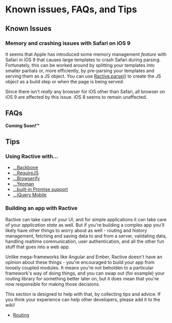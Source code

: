 # Known issues, FAQs, and Tips


## Known Issues

### Memory and crashing issues with Safari on iOS 9

It seems that Apple has introduced some memory management _feature_ with Safari in iOS 9 that causes large templates to crash Safari during parsing. Fortunately, this can be worked around by splitting your templates into smaller partials or, more efficiently, by pre-parsing your templates and serving them as a JS object. You can use [Ractive.parse()](Ractive.parse().md) to create the JS object as a build step or when the page is being served.

Since there isn't _really_ any browser for iOS other than Safari, all browser on iOS 9 are affected by this issue. iOS 8 seems to remain unaffected.

## FAQs

__Coming Soon!™__

## Tips

### Using Ractive with...

* [...Backbone](using-ractive-with-backbone.md)
* [...RequireJS](using-ractive-with-requirejs.md)
* [...Browserify](using-ractive-with-browserify.md)
* [...Yeoman](using-ractive-with-yeoman.md)
* [...built-in Promise support](Promises.md)
* [...jQuery Mobile](using-ractive-with-jquery-mobile.md)
<!-- TODO * [...Underscore (and other utility libraries)](using-ractive-with-underscore) -->

### Building an app with Ractive

Ractive can take care of your UI, and for simple applications it can take care of your *application state* as well. But if you're building a complex app you'll likely have other things to worry about as well - routing and history management, fetching and saving data to and from a server, validating data, handling realtime communication, user authentication, and all the other fun stuff that goes into a web app.

Unlike mega-frameworks like Angular and Ember, Ractive doesn't have an opinion about these things - you're encouraged to build your app from loosely coupled modules. It means you're not beholden to a particular framework's way of doing things, and you can swap out (for example) your routing library for something better later on, but it does mean that you're now responsible for making those decisions.

This section is designed to help with that, by collecting tips and advice. If you think your experience can help other developers, please add it to the wiki!

* [Routing](Routing.md)
